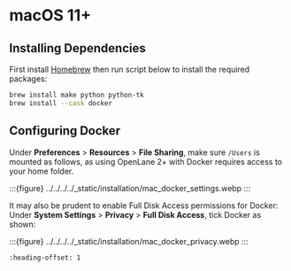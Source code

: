 # macOS 11+

## Installing Dependencies

First install [Homebrew](https://brew.sh/) then run script below to install the required packages:

```sh
brew install make python python-tk
brew install --cask docker
```

## Configuring Docker

Under **Preferences** > **Resources** > **File Sharing**, make sure `/Users` is mounted as follows, as using OpenLane 2+ with Docker requires access to your home folder.

:::{figure} ../../../../\_static/installation/mac_docker_settings.webp
:::

It may also be prudent to enable Full Disk Access permissions for Docker: Under **System Settings** > **Privacy** > **Full Disk Access**, tick Docker as shown:

:::{figure} ../../../../\_static/installation/mac_docker_privacy.webp
:::

```{include} _common.md
:heading-offset: 1

```

